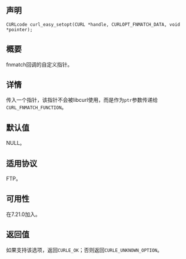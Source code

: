 ## 声明

```
CURLcode curl_easy_setopt(CURL *handle, CURLOPT_FNMATCH_DATA, void *pointer);
```

## 概要

fnmatch回调的自定义指针。

## 详情

传入一个指针，该指针不会被libcurl使用，而是作为`ptr`参数传递给`CURL_FNMATCH_FUNCTION`。

## 默认值

NULL。

## 适用协议

FTP。

## 可用性

在7.21.0加入。

## 返回值

如果支持该选项，返回`CURLE_OK`；否则返回`CURLE_UNKNOWN_OPTION`。